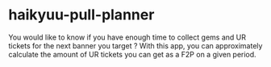 # haikyuu-pull-planner
You would like to know if you have enough time to collect gems and UR tickets for the next banner you target ? With this app, you can approximately calculate the amount of UR tickets you can get as a F2P on a given period.
